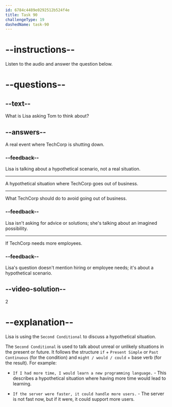 ```yaml
---
id: 6784c4489e0292512b524f4e
title: Task 90
challengeType: 19
dashedName: task-90
---
```


<!-- (Audio) Lisa: Hey Tom, have you ever thought about what would happen if TechCorp went out of business? -->

# --instructions--

Listen to the audio and answer the question below.

# --questions--

## --text--

What is Lisa asking Tom to think about?

## --answers--

A real event where TechCorp is shutting down.

### --feedback--

Lisa is talking about a hypothetical scenario, not a real situation.

---

A hypothetical situation where TechCorp goes out of business.

---

What TechCorp should do to avoid going out of business.

### --feedback--

Lisa isn't asking for advice or solutions; she's talking about an imagined possibility.

---

If TechCorp needs more employees.

### --feedback--

Lisa's question doesn't mention hiring or employee needs; it's about a hypothetical scenario.

## --video-solution--

2

# --explanation--

Lisa is using the `Second Conditional` to discuss a hypothetical situation.

The `Second Conditional` is used to talk about unreal or unlikely situations in the present or future. It follows the structure `if` + `Present Simple` or `Past Continuous` (for the condition) and `might / would / could` + base verb (for the result). For example:

- `If I had more time, I would learn a new programming language.` - This describes a hypothetical situation where having more time would lead to learning.

- `If the server were faster, it could handle more users.` - The server is not fast now, but if it were, it could support more users.
